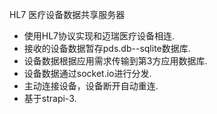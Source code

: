 HL7 医疗设备数据共享服务器

- 使用HL7协议实现和迈瑞医疗设备相连.
- 接收的设备数据暂存pds.db--sqlite数据库.
- 设备数据根据应用需求传输到第3方应用数据库.
- 设备数据通过socket.io进行分发.
- 主动连接设备，设备断开自动重连.
- 基于strapi-3.
